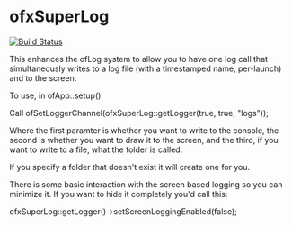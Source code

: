 ofxSuperLog
===========
[![Build Status](https://travis-ci.org/armadillu/ofxSuperLog.svg?branch=master)](https://travis-ci.org/armadillu/ofxSuperLog)

This enhances the ofLog system to allow you to have one log call that simultaneously writes to a log file (with a timestamped name, per-launch) and to the screen.

To use, in ofApp::setup()

Call
	ofSetLoggerChannel(ofxSuperLog::getLogger(true, true, "logs"));

Where the first paramter is whether you want to write to the console, the second is whether you want to draw it to the screen, and the third, if you want to write to a file, what the folder is called.

If you specify a folder that doesn't exist it will create one for you.

There is some basic interaction with the screen based logging so you can minimize it. If you want to hide it completely you'd call this:

ofxSuperLog::getLogger()->setScreenLoggingEnabled(false);
